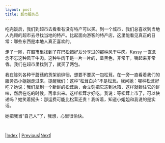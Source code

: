```yaml
---
layout: post
title: 超市服务员
---
```


吃完饭后，我们到超市去看看有没有特产可以买。到一个城市，我们总喜欢到当地人光顾的超市去寻找当地的特产。比起面向游客的特产店，这里能看见真正的日常：哪些东西是本地人真正喜欢的。

走了一圈，在超市里找到了在巴松措好友分享过的那种风干牛肉。Kassy 一直念念不忘这种风干牛肉。这种牛肉干是一片一片的，呈黑色，非常干，嚼起来非常香。我们在超市里找到了，就买了两包。

我在陈列各种干蘑菇的货架前徘徊，想要不要买一包松茸。在一旁一直看着我们的服务员小姐姐走过来，提醒我们：这种“松茸白片”不是松茸。我问她：哪种松茸好吃？她说：我们拿到一个新鲜的松茸后，会立刻把它冻到冰箱，这样就锁住它的鲜味，然后在吃的时候，再拿出来。这样松茸才好吃。我说：等松茸上市了，可以快递吗？她笑着摇头：那运费可能比松茸还贵！我听着，知道小姐姐和我说的是实话。

她把我当“自己人”了，我想，心里很愉快。

<br/>

|[Index](../) | [Previous](88-amachuf)|[Next](99-guozhuang)|
